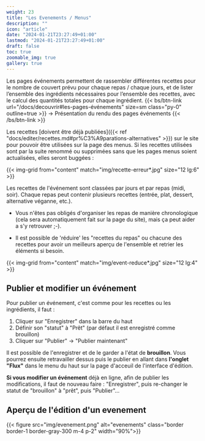 ```yaml
---
weight: 23
title: "Les Evenements / Menus"
description: ""
icon: "article"
date: "2024-01-21T23:27:49+01:00"
lastmod: "2024-01-21T23:27:49+01:00"
draft: false
toc: true
zoomable_img: true
gallery: true
---
```



Les pages événements permettent de rassembler différentes recettes pour le nombre de couvert prévu pour chaque repas / chaque jours, et de lister l’ensemble des ingrédients nécessaires pour l’ensemble des recettes, avec le calcul des quantités totales pour chaque ingrédient.
{{< bs/btn-link url="/docs/decouvrir#les-pages-événements" size=sm class="py-0" outline=true  >}} → Présentation du rendu des pages événements
{{< /bs/btn-link >}}


Les recettes [doivent être déjà publiées]({{< ref "docs/editer/recettes.md#pr%C3%A9parations-alternatives" >}}) sur le site pour pouvoir être utilisées sur la page des menus. Si les recettes utilisées sont par la suite renommé ou supprimées sans que les pages menus soient actualisées, elles seront buggées : 

{{< img-grid from="content" match="img/recette-erreur*.jpg" size="12 lg:6" >}}

Les recettes de l'événement sont classées par jours et par repas (midi, soir). Chaque repas peut contenir plusieurs recettes (entrée, plat, dessert, alternative véganne, etc.).

- Vous n'êtes pas obligés d'organiser les repas de manière chronologique (cela sera automatiquement fait sur la page du site), mais ça peut aider a s'y retrouver ;-). 

- Il est possible de 'réduire' les "recettes du repas" ou chacune des recettes pour avoir un meilleurs aperçu de l'ensemble et retrier les éléments si besoin.

{{< img-grid from="content" match="img/event-reduce*.jpg" size="12 lg:4" >}}



## Publier et modifier un événement

Pour publier un événement, c'est comme pour les recettes ou les ingrédients, il faut :
1. Cliquer sur "Enregistrer" dans la barre du haut
2. Définir son "statut" à "Prêt" (par défaut il est enregistré comme brouillon)
3. Cliquer sur "Publier" → "Publier maintenant"

Il est possible de l'enregistrer et de le garder a l'état de **brouillon**. Vous pourrez ensuite retravailler dessus puis le publier en allant dans **l'onglet "Flux"** dans le menu du haut sur la page d'acceuil de l'interface d'édition.

**Si vous modifier un événement** déjà en ligne, afin de publier les modifications, il faut de nouveau faire : "Enregistrer", puis re-changer le statut de "brouillon" à "prêt", puis "Publier"...



## Aperçu de l'édition d'un evenement

{{< figure src="img/evenement.png" alt="evenements" class="border border-1 border-gray-300 m-4 p-2" width="90%">}} </figure>

